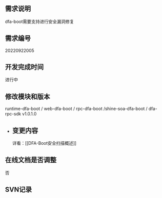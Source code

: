 ## 需求说明

dfa-boot需要支持进行安全漏洞修复
## 需求编号

20220922005
## 开发完成时间

进行中
## 修改模块和版本

runtime-dfa-boot / web-dfa-boot / rpc-dfa-boot /shine-soa-dfa-boot / dfa-rpc-sdk v1.0.1.0
- ## 变更内容
  
  详看：[[DFA-Boot安全扫描概述]]
## 在线文档是否调整

否
## SVN记录
